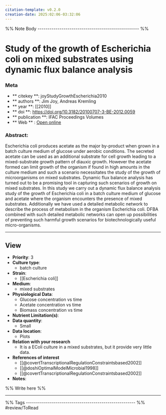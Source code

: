 ```yaml
---
citation-template: v0.2.0
creation-date: 2025:02:06-03:32:06
---
```


%% Note Body --------------------------------------------------- %%
# Study of the growth of Escherichia coli on mixed substrates using dynamic flux balance analysis

### Meta
- ** citekey **: joyStudyGrowthEscherichia2010
- ** authors **: Jim Joy, Andreas Kremling
- ** year **: [[2010]]
- ** doi **: https://doi.org/10.3182/20100707-3-BE-2012.0059
- ** publication **: IFAC Proceedings Volumes
- ** Web ** : [Open online](https://linkinghub.elsevier.com/retrieve/pii/S1474667016303883)


### Abstract:

Escherichia coli produces acetate as the major by-product when grown in a batch culture medium of glucose under aerobic conditions. The secreted acetate can be used as an additional substrate for cell growth leading to a mixed-substrate growth pattern of diauxic growth. However the acetate formed can limit growth of the organism if found in high amounts in the culture medium and such a scenario necessitates the study of the growth of microorganisms on mixed substrates. Dynamic flux balance analysis has turned out to be a promising tool in capturing such scenarios of growth on mixed substrates. In this study we carry out a dynamic flux balance analysis study of the growth of Escherichia coli in a batch culture medium of glucose and acetate where the organism encounters the presence of mixed substrates. Additionally we have used a detailed metabolic network to describe the process of metabolism in the organism Escherichia coli. DFBA combined with such detailed metabolic networks can open up possibilities of preventing such harmful growth scenarios for biotechnologically useful micro-organisms.
___

## View

- **Priority**: 3
- **Culture type**: 
	- batch culture
- **Strain**: 
	- [[Escherichia coli]]
- **Medium**:
	- mixed substrates
- **Physiological Data**:
	- Glucose concentration vs time 
	- Acetate concentration vs time 
	- Biomass concentration vs time
- **Nutrient Limitation(s)**:
- **Data quantity**:
	- Small
- **Data location**:
	- Plots
- **Relation with your research**
	- It is a EColi culture in a mixed substrates, but it provide very little data.
- **References of interest**
	- [[@covertTranscriptionalRegulationConstraintsbased2002]]
	- [[@doshiOptimalModelMicrobial1998]]
	- [[@covertTranscriptionalRegulationConstraintsbased2002]]
- **Notes**:


%% Write here %%





___
%% Tags  ------------------------------------------------------- %%
#review/ToRead